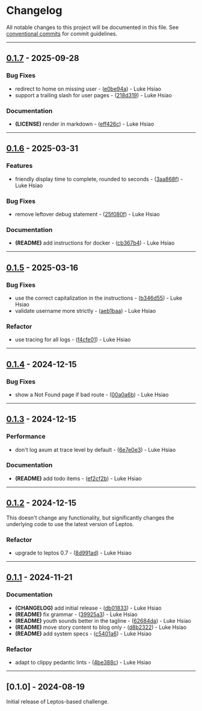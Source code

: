# Changelog

All notable changes to this project will be documented in this file. See [conventional commits](https://www.conventionalcommits.org/) for commit guidelines.

---
## [0.1.7](https://github.com/lukehsiao/find-the-password/compare/v0.1.6..v0.1.7) - 2025-09-28

### Bug Fixes

- redirect to home on missing user - ([e0be94a](https://github.com/lukehsiao/find-the-password/commit/e0be94ae13c3a9e06f75b7a414042d6942251e3d)) - Luke Hsiao
- support a trailing slash for user pages - ([218d319](https://github.com/lukehsiao/find-the-password/commit/218d319962e867b7012988479f78bffc3fdebe89)) - Luke Hsiao

### Documentation

- **(LICENSE)** render in markdown - ([eff426c](https://github.com/lukehsiao/find-the-password/commit/eff426c045a572fc65b4133d5734bf7f20421344)) - Luke Hsiao

---
## [0.1.6](https://github.com/lukehsiao/find-the-password/compare/v0.1.5..v0.1.6) - 2025-03-31

### Features

- friendly display time to complete, rounded to seconds - ([3aa868f](https://github.com/lukehsiao/find-the-password/commit/3aa868fde5fdf7d09cab9bf057da33cf5377b387)) - Luke Hsiao

### Bug Fixes

- remove leftover debug statement - ([25f080f](https://github.com/lukehsiao/find-the-password/commit/25f080f96527323439379b404465859ab2967eca)) - Luke Hsiao

### Documentation

- **(README)** add instructions for docker - ([cb367b4](https://github.com/lukehsiao/find-the-password/commit/cb367b441535ac5646103188028370cc97b3e92c)) - Luke Hsiao

---
## [0.1.5](https://github.com/lukehsiao/find-the-password/compare/v0.1.4..v0.1.5) - 2025-03-16

### Bug Fixes

- use the correct capitalization in the instructions - ([b346d55](https://github.com/lukehsiao/find-the-password/commit/b346d5531186f92c3aa4333b369a3eb30ab00db9)) - Luke Hsiao
- validate username more strictly - ([aeb1baa](https://github.com/lukehsiao/find-the-password/commit/aeb1baaca952c7d325de663663197a1f3fcee912)) - Luke Hsiao

### Refactor

- use tracing for all logs - ([f4cfe01](https://github.com/lukehsiao/find-the-password/commit/f4cfe010eeb61c0a9b67f9ff4fd8c072590e4377)) - Luke Hsiao

---
## [0.1.4](https://github.com/lukehsiao/find-the-password/compare/v0.1.3..v0.1.4) - 2024-12-15

### Bug Fixes

- show a Not Found page if bad route - ([00a0a6b](https://github.com/lukehsiao/find-the-password/commit/00a0a6b5ffc0dfeae15ce2b32eddb72550202e19)) - Luke Hsiao

---
## [0.1.3](https://github.com/lukehsiao/find-the-password/compare/v0.1.2..v0.1.3) - 2024-12-15

### Performance

- don't log axum at trace level by default - ([6e7e0e3](https://github.com/lukehsiao/find-the-password/commit/6e7e0e3a8ca021fafa8021c8b4d39f11c8f99b20)) - Luke Hsiao

### Documentation

- **(README)** add todo items - ([ef2cf2b](https://github.com/lukehsiao/find-the-password/commit/ef2cf2b36958ffc32e5b35e1b37ca4d18da15309)) - Luke Hsiao

---
## [0.1.2](https://github.com/lukehsiao/find-the-password/compare/v0.1.1..v0.1.2) - 2024-12-15

This doesn't change any functionality, but significantly changes the underlying code to use the latest version of Leptos.

### Refactor

- upgrade to leptos 0.7 - ([8d991ad](https://github.com/lukehsiao/find-the-password/commit/8d991adbed7e8256d4d863cb3484d436d59ab2f2)) - Luke Hsiao

---
## [0.1.1](https://github.com/lukehsiao/find-the-password/compare/v0.1.0..v0.1.1) - 2024-11-21

### Documentation

- **(CHANGELOG)** add initial release - ([db01833](https://github.com/lukehsiao/find-the-password/commit/db01833a9967965234989f6bd54657ee072e2e80)) - Luke Hsiao
- **(README)** fix grammar - ([39925a3](https://github.com/lukehsiao/find-the-password/commit/39925a36fa9413d3e96f388e60db502109d9d521)) - Luke Hsiao
- **(README)** youth sounds better in the tagline - ([62684da](https://github.com/lukehsiao/find-the-password/commit/62684da0c30cc4f29c41786e707130a247b1141c)) - Luke Hsiao
- **(README)** move story content to blog only - ([d8b2322](https://github.com/lukehsiao/find-the-password/commit/d8b2322b683d6141ecddf6a43276f28b9af549eb)) - Luke Hsiao
- **(README)** add system specs - ([c5401a6](https://github.com/lukehsiao/find-the-password/commit/c5401a6cf94a3297f4fed90e254558243da36247)) - Luke Hsiao

### Refactor

- adapt to clippy pedantic lints - ([4be388c](https://github.com/lukehsiao/find-the-password/commit/4be388cfe36f8fd44db9b49254a566a599036215)) - Luke Hsiao

---
## [0.1.0] - 2024-08-19

Initial release of Leptos-based challenge.
